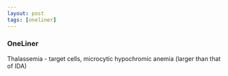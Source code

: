 ```yaml
---
layout: post
tags: [oneliner]
---
```



### OneLiner

Thalassemia - target cells, microcytic hypochromic anemia (larger than that of IDA)

